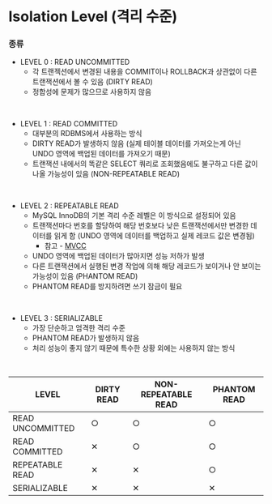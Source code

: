 Isolation Level (격리 수준)
===

### 종류
* LEVEL 0 : READ UNCOMMITTED
  * 각 트랜젝션에서 변경된 내용을 COMMIT이나 ROLLBACK과 상관없이 다른 트랜잭션에서 볼 수 있음 (DIRTY READ)
  * 정합성에 문제가 많으므로 사용하지 않음

<br>

* LEVEL 1 : READ COMMITTED
  * 대부분의 RDBMS에서 사용하는 방식
  * DIRTY READ가 발생하지 않음 (실제 테이블 데이터를 가져오는게 아닌 UNDO 영역에 백업된 데이터를 가져오기 때문)
  * 트랜잭션 내에서의 똑같은 SELECT 쿼리로 조회했음에도 불구하고 다른 값이 나올 가능성이 있음 (NON-REPEATABLE READ)

<br>

* LEVEL 2 : REPEATABLE READ
  * MySQL InnoDB의 기본 격리 수준 레벨은 이 방식으로 설정되어 있음
  * 트랜잭션마다 번호를 할당하여 해당 번호보다 낮은 트랜잭션에서만 변경한 데이터를 읽게 함 (UNDO 영역에 데이터를 백업하고 실제 레코드 값은 변경됨)
    * 참고 - [MVCC](https://ja.wikipedia.org/wiki/MultiVersion_Concurrency_Control)
  * UNDO 영역에 백업된 데이터가 많아지면 성능 저하가 발생
  * 다른 트랜잭션에서 실행된 변경 작업에 의해 해당 레코드가 보이거나 안 보이는 가능성이 있음 (PHANTOM READ)
  * PHANTOM READ를 방지하려면 쓰기 잠금이 필요

<br>

* LEVEL 3 : SERIALIZABLE
  * 가장 단순하고 엄격한 격리 수준
  * PHANTOM READ가 발생하지 않음
  * 처리 성능이 좋지 않기 때문에 특수한 상황 외에는 사용하지 않는 방식

<br>

|LEVEL|DIRTY READ|NON-REPEATABLE READ|PHANTOM READ|
|-|-|-|-|
|READ UNCOMMITTED|○|○|○|
|READ COMMITTED|✕|○|○|
|REPEATABLE READ|✕|✕|○|
|SERIALIZABLE|✕|✕|✕|
